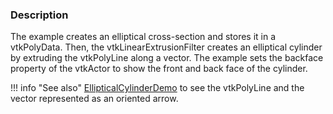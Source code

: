### Description

The example creates an elliptical cross-section and stores it in a vtkPolyData. Then, the vtkLinearExtrusionFilter creates an elliptical cylinder by extruding the vtkPolyLine along a vector.  The example sets the backface property of the vtkActor to show the front and back face of the cylinder.

!!! info "See also"
    [EllipticalCylinderDemo](../EllipticalCylinderDemo) to see the vtkPolyLine and the vector represented as an oriented arrow.
